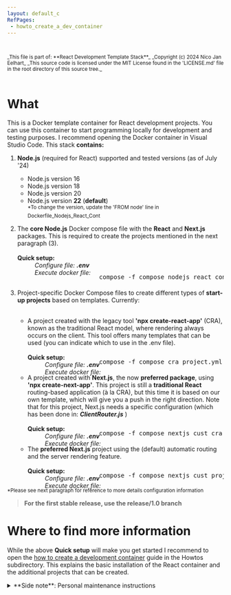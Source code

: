 ```yaml
---
layout: default_c
RefPages:
 - howto_create_a_dev_container
--- 
```


<small>
<br><br>
_This file is part of: **React Development Template Stack**_
_Copyright (c) 2024 Nico Jan Eelhart_
_This source code is licensed under the MIT License found in the  'LICENSE.md' file in the root directory of this source tree._
</small>
<br><br>

# What
This is a Docker template container for React development projects.
You can use this container to start programming locally for development and testing purposes. I recommend opening the Docker container in Visual Studio Code.
This stack **contains:**

1. **Node.js** (required for React) supported and tested versions (as of July '24)
	- Node.js version 16
	- Node.js version 18
	- Node.js version 20
	- Node.js version **22** (**default**) <br>
	<sup>*To change the version, update the 'FROM node' line in Dockerfile_Nodejs_React_Cont</sup>	

1. The **core Node.js** Docker compose file with the  **React** and **Next.js** packages. This is required to create the projects mentioned in the next paragraph (3).
<br><br>**Quick setup:**<br>
	<span style="margin-left: 40px;"> *Configure file:* ***.env***  </span><br>
	<span style="margin-left: 40px;"> *Execute docker file:* </span>
	<pre class="nje-cmd-one-line-sm-ident" style="margin-left: 190px;margin-top:-20px;margin-bottom:20px;">compose -f compose_nodejs_react_cont.yml up -d  --build</pre>
	

1. Project-specific Docker Compose files to create different types of **start-up projects** based on templates. Currently:<br><br>
	- A project created with the legacy tool **'npx create-react-app'** (CRA), known as the traditional React model, where rendering always occurs on the client. This tool offers many templates that can be used (you can indicate which to use in the .env file).
<br><br>**Quick setup:**<br>
	<span style="margin-left: 40px;"> *Configure file:* ***.env***  </span><br>
	<span style="margin-left: 40px;"> *Execute docker file:* </span>
	<pre class="nje-cmd-one-line-sm-ident" style="margin-left: 190px;margin-top:-40px;margin-bottom:20px;">compose -f compose_cra_project.yml up -d  --build</pre>

	- A project created with **Next.js**, the now **preferred package**, using **'npx create-next-app'**. This project is still a **traditional React** routing-based application (à la CRA), but this time it is based on our own template, which will give you a push in the right direction. Note that for this project, Next.js needs a specific configuration (which has been done in: ***ClientRouter.js*** ) 
<br><br>**Quick setup:**<br>
	<span style="margin-left: 40px;"> *Configure file:* ***.env***  </span><br>
	<span style="margin-left: 40px;"> *Execute docker file:* </span>
	<pre class="nje-cmd-one-line-sm-ident" style="margin-left: 190px;margin-top:-40px;;margin-bottom:20px;">compose -f compose_nextjs_cust_cra_project.yml up -d  --build</pre>

	- The **preferred Next.js** project using the (default) automatic routing and the server rendering feature.
<br><br>**Quick setup:**<br>
	<span style="margin-left: 40px;"> *Configure file:* ***.env***  </span><br>
	<span style="margin-left: 40px;"> *Execute docker file:* </span>
	<pre class="nje-cmd-one-line-sm-ident" style="margin-left: 190px;margin-top:-40px;;margin-bottom:20px;">compose -f compose_nextjs_cust_project.yml up -d  --build</pre>
	
<sup>*Please see next paragraph for reference to more details configuration information </sup>

> **For the first stable release, use the release/1.0 branch**


# Where to find more information
While the above **Quick setup** will make you get started I recommend to open the [how to create a development container](./Howtos/howto_create_a_dev_container) guide in the Howtos subdirectory. This explains the basic installation of the React container and the additional projects that can be created.


<details closed>  
  <summary class="clickable-summary">
  <span  class="summary-icon"></span> 
  **Side note**: Personal maintenance instructions
  </summary> 	<!-- On same line is failure, Don't indent the following Markdown lines!  -->
  
>### Personal maintenance instructions
>The template containers are **maintained** only in the **DTS**. I copy these to a project directory and customize them there for the project. If the customization is generic, I will merge it into the DTS template project
>
> <small style="display: block; margin-bottom: -18px;"><b><i>Personal project structure</i></b></small> 
>
>  <small> **Docker-Template-Stacks (DTS)**</small> | <small> **Project Location** </small> | 
> :-------------- | :-------------------- |
> <small>DTS\PHP Development Template Stack\\ </small> | <small> \Php\Projects\projectX  </small>
> <small>DTS\Rust Template Stack\\ </small> 	| <small> \Rust\Projects\ProjectY </small>
>
><br>
> *Update:*{: style="color: Grey;font-size:13px; "} <small> these template central!</small>
</details>